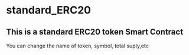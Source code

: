 # standard_ERC20

## This is a standard ERC20 token Smart Contract

You can change the name of token, symbol, total suply,etc
